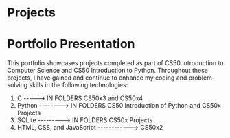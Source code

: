 # Projects
# Portfolio Presentation

This portfolio showcases projects completed as part of CS50 Introduction to Computer Science and CS50 Introduction to Python. Throughout these projects, I have gained and continue to enhance my coding and problem-solving skills in the following technologies:

1. C -----> IN FOLDERS CS50x3 and CS50x4  
2. Python --------> IN FOLDERS CS50 Introduction of Python and CS50x Projects
3. SQLite ---------> IN FOLDERS CS50x Projects
4. HTML, CSS, and JavaScript ------------> CS50x2
